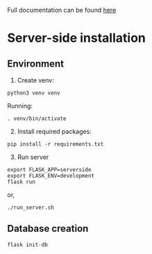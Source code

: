 Full documentation can be found [here](https://documenter.getpostman.com/view/18981203/UVRHiiVn)

# Server-side installation


## Environment
1. Create venv:
```
python3 venv venv
```

Running:
```
. venv/bin/activate
```

2. Install required packages:
```
pip install -r requirements.txt
```

3. Run server
```
export FLASK_APP=serverside
export FLASK_ENV=development
flask run
```

or,

```
./run_server.sh
```

## Database creation
```
flask init-db
```
